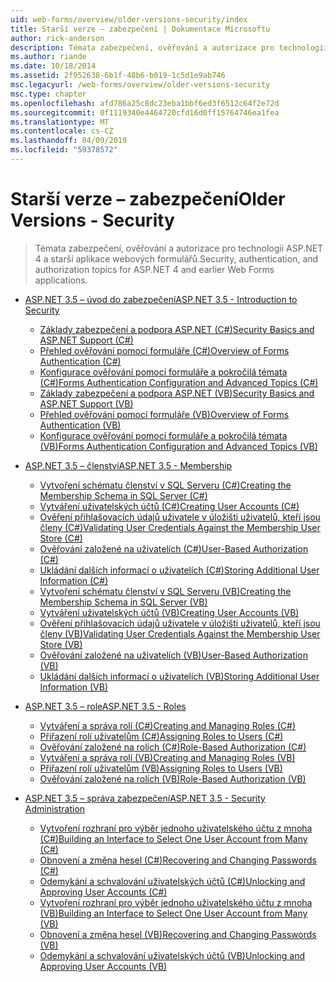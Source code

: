 ```yaml
---
uid: web-forms/overview/older-versions-security/index
title: Starší verze – zabezpečení | Dokumentace Microsoftu
author: rick-anderson
description: Témata zabezpečení, ověřování a autorizace pro technologii ASP.NET 4 a starší aplikace webových formulářů.
ms.author: riande
ms.date: 10/18/2014
ms.assetid: 2f952638-6b1f-48b6-b019-1c5d1e9ab746
msc.legacyurl: /web-forms/overview/older-versions-security
msc.type: chapter
ms.openlocfilehash: afd786a25c8dc23eba1bbf6ed3f6512c64f2e72d
ms.sourcegitcommit: 0f1119340e4464720cfd16d0ff15764746ea1fea
ms.translationtype: MT
ms.contentlocale: cs-CZ
ms.lasthandoff: 04/09/2019
ms.locfileid: "59378572"
---
```

# <a name="older-versions---security"></a><span data-ttu-id="90e12-103">Starší verze – zabezpečení</span><span class="sxs-lookup"><span data-stu-id="90e12-103">Older Versions - Security</span></span>

> <span data-ttu-id="90e12-104">Témata zabezpečení, ověřování a autorizace pro technologii ASP.NET 4 a starší aplikace webových formulářů.</span><span class="sxs-lookup"><span data-stu-id="90e12-104">Security, authentication, and authorization topics for ASP.NET 4 and earlier Web Forms applications.</span></span>


- [<span data-ttu-id="90e12-105">ASP.NET 3.5 – úvod do zabezpečení</span><span class="sxs-lookup"><span data-stu-id="90e12-105">ASP.NET 3.5 - Introduction to Security</span></span>](introduction/index.md)

    - [<span data-ttu-id="90e12-106">Základy zabezpečení a podpora ASP.NET (C#)</span><span class="sxs-lookup"><span data-stu-id="90e12-106">Security Basics and ASP.NET Support (C#)</span></span>](introduction/security-basics-and-asp-net-support-cs.md)
    - [<span data-ttu-id="90e12-107">Přehled ověřování pomocí formuláře (C#)</span><span class="sxs-lookup"><span data-stu-id="90e12-107">Overview of Forms Authentication (C#)</span></span>](introduction/an-overview-of-forms-authentication-cs.md)
    - [<span data-ttu-id="90e12-108">Konfigurace ověřování pomocí formuláře a pokročilá témata (C#)</span><span class="sxs-lookup"><span data-stu-id="90e12-108">Forms Authentication Configuration and Advanced Topics (C#)</span></span>](introduction/forms-authentication-configuration-and-advanced-topics-cs.md)
    - [<span data-ttu-id="90e12-109">Základy zabezpečení a podpora ASP.NET (VB)</span><span class="sxs-lookup"><span data-stu-id="90e12-109">Security Basics and ASP.NET Support (VB)</span></span>](introduction/security-basics-and-asp-net-support-vb.md)
    - [<span data-ttu-id="90e12-110">Přehled ověřování pomocí formuláře (VB)</span><span class="sxs-lookup"><span data-stu-id="90e12-110">Overview of Forms Authentication (VB)</span></span>](introduction/an-overview-of-forms-authentication-vb.md)
    - [<span data-ttu-id="90e12-111">Konfigurace ověřování pomocí formuláře a pokročilá témata (VB)</span><span class="sxs-lookup"><span data-stu-id="90e12-111">Forms Authentication Configuration and Advanced Topics (VB)</span></span>](introduction/forms-authentication-configuration-and-advanced-topics-vb.md)
- [<span data-ttu-id="90e12-112">ASP.NET 3.5 – členství</span><span class="sxs-lookup"><span data-stu-id="90e12-112">ASP.NET 3.5 - Membership</span></span>](membership/index.md)

    - [<span data-ttu-id="90e12-113">Vytvoření schématu členství v SQL Serveru (C#)</span><span class="sxs-lookup"><span data-stu-id="90e12-113">Creating the Membership Schema in SQL Server (C#)</span></span>](membership/creating-the-membership-schema-in-sql-server-cs.md)
    - [<span data-ttu-id="90e12-114">Vytváření uživatelských účtů (C#)</span><span class="sxs-lookup"><span data-stu-id="90e12-114">Creating User Accounts (C#)</span></span>](membership/creating-user-accounts-cs.md)
    - [<span data-ttu-id="90e12-115">Ověření přihlašovacích údajů uživatele v úložišti uživatelů, kteří jsou členy (C#)</span><span class="sxs-lookup"><span data-stu-id="90e12-115">Validating User Credentials Against the Membership User Store (C#)</span></span>](membership/validating-user-credentials-against-the-membership-user-store-cs.md)
    - [<span data-ttu-id="90e12-116">Ověřování založené na uživatelích (C#)</span><span class="sxs-lookup"><span data-stu-id="90e12-116">User-Based Authorization (C#)</span></span>](membership/user-based-authorization-cs.md)
    - [<span data-ttu-id="90e12-117">Ukládání dalších informací o uživatelích (C#)</span><span class="sxs-lookup"><span data-stu-id="90e12-117">Storing Additional User Information (C#)</span></span>](membership/storing-additional-user-information-cs.md)
    - [<span data-ttu-id="90e12-118">Vytvoření schématu členství v SQL Serveru (VB)</span><span class="sxs-lookup"><span data-stu-id="90e12-118">Creating the Membership Schema in SQL Server (VB)</span></span>](membership/creating-the-membership-schema-in-sql-server-vb.md)
    - [<span data-ttu-id="90e12-119">Vytváření uživatelských účtů (VB)</span><span class="sxs-lookup"><span data-stu-id="90e12-119">Creating User Accounts (VB)</span></span>](membership/creating-user-accounts-vb.md)
    - [<span data-ttu-id="90e12-120">Ověření přihlašovacích údajů uživatele v úložišti uživatelů, kteří jsou členy (VB)</span><span class="sxs-lookup"><span data-stu-id="90e12-120">Validating User Credentials Against the Membership User Store (VB)</span></span>](membership/validating-user-credentials-against-the-membership-user-store-vb.md)
    - [<span data-ttu-id="90e12-121">Ověřování založené na uživatelích (VB)</span><span class="sxs-lookup"><span data-stu-id="90e12-121">User-Based Authorization (VB)</span></span>](membership/user-based-authorization-vb.md)
    - [<span data-ttu-id="90e12-122">Ukládání dalších informací o uživatelích (VB)</span><span class="sxs-lookup"><span data-stu-id="90e12-122">Storing Additional User Information (VB)</span></span>](membership/storing-additional-user-information-vb.md)
- [<span data-ttu-id="90e12-123">ASP.NET 3.5 – role</span><span class="sxs-lookup"><span data-stu-id="90e12-123">ASP.NET 3.5 - Roles</span></span>](roles/index.md)

    - [<span data-ttu-id="90e12-124">Vytváření a správa rolí (C#)</span><span class="sxs-lookup"><span data-stu-id="90e12-124">Creating and Managing Roles (C#)</span></span>](roles/creating-and-managing-roles-cs.md)
    - [<span data-ttu-id="90e12-125">Přiřazení rolí uživatelům (C#)</span><span class="sxs-lookup"><span data-stu-id="90e12-125">Assigning Roles to Users (C#)</span></span>](roles/assigning-roles-to-users-cs.md)
    - [<span data-ttu-id="90e12-126">Ověřování založené na rolích (C#)</span><span class="sxs-lookup"><span data-stu-id="90e12-126">Role-Based Authorization (C#)</span></span>](roles/role-based-authorization-cs.md)
    - [<span data-ttu-id="90e12-127">Vytváření a správa rolí (VB)</span><span class="sxs-lookup"><span data-stu-id="90e12-127">Creating and Managing Roles (VB)</span></span>](roles/creating-and-managing-roles-vb.md)
    - [<span data-ttu-id="90e12-128">Přiřazení rolí uživatelům (VB)</span><span class="sxs-lookup"><span data-stu-id="90e12-128">Assigning Roles to Users (VB)</span></span>](roles/assigning-roles-to-users-vb.md)
    - [<span data-ttu-id="90e12-129">Ověřování založené na rolích (VB)</span><span class="sxs-lookup"><span data-stu-id="90e12-129">Role-Based Authorization (VB)</span></span>](roles/role-based-authorization-vb.md)
- [<span data-ttu-id="90e12-130">ASP.NET 3.5 – správa zabezpečení</span><span class="sxs-lookup"><span data-stu-id="90e12-130">ASP.NET 3.5 - Security Administration</span></span>](admin/index.md)

    - [<span data-ttu-id="90e12-131">Vytvoření rozhraní pro výběr jednoho uživatelského účtu z mnoha (C#)</span><span class="sxs-lookup"><span data-stu-id="90e12-131">Building an Interface to Select One User Account from Many (C#)</span></span>](admin/building-an-interface-to-select-one-user-account-from-many-cs.md)
    - [<span data-ttu-id="90e12-132">Obnovení a změna hesel (C#)</span><span class="sxs-lookup"><span data-stu-id="90e12-132">Recovering and Changing Passwords (C#)</span></span>](admin/recovering-and-changing-passwords-cs.md)
    - [<span data-ttu-id="90e12-133">Odemykání a schvalování uživatelských účtů (C#)</span><span class="sxs-lookup"><span data-stu-id="90e12-133">Unlocking and Approving User Accounts (C#)</span></span>](admin/unlocking-and-approving-user-accounts-cs.md)
    - [<span data-ttu-id="90e12-134">Vytvoření rozhraní pro výběr jednoho uživatelského účtu z mnoha (VB)</span><span class="sxs-lookup"><span data-stu-id="90e12-134">Building an Interface to Select One User Account from Many (VB)</span></span>](admin/building-an-interface-to-select-one-user-account-from-many-vb.md)
    - [<span data-ttu-id="90e12-135">Obnovení a změna hesel (VB)</span><span class="sxs-lookup"><span data-stu-id="90e12-135">Recovering and Changing Passwords (VB)</span></span>](admin/recovering-and-changing-passwords-vb.md)
    - [<span data-ttu-id="90e12-136">Odemykání a schvalování uživatelských účtů (VB)</span><span class="sxs-lookup"><span data-stu-id="90e12-136">Unlocking and Approving User Accounts (VB)</span></span>](admin/unlocking-and-approving-user-accounts-vb.md)
